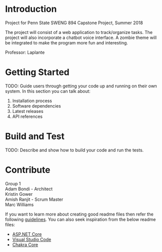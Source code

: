 # Introduction 
Project for Penn State SWENG 894 Capstone Project, Summer 2018

The project will consist of a web application to track/organize tasks.  The project will also incorporate a chatbot voice interface.  A zombie theme will be integrated to make the program more fun and interesting.

Professor: Laplante


# Getting Started
TODO: Guide users through getting your code up and running on their own system. In this section you can talk about:
1.	Installation process
2.	Software dependencies
3.	Latest releases
4.	API references

# Build and Test
TODO: Describe and show how to build your code and run the tests. 

# Contribute
Group 1  
    Adam Bondi - Architect  
    Kristin Gower  
    Amish Ranjit - Scrum Master  
    Marc Williams  

If you want to learn more about creating good readme files then refer the following [guidelines](https://www.visualstudio.com/en-us/docs/git/create-a-readme). You can also seek inspiration from the below readme files:
- [ASP.NET Core](https://github.com/aspnet/Home)
- [Visual Studio Code](https://github.com/Microsoft/vscode)
- [Chakra Core](https://github.com/Microsoft/ChakraCore)